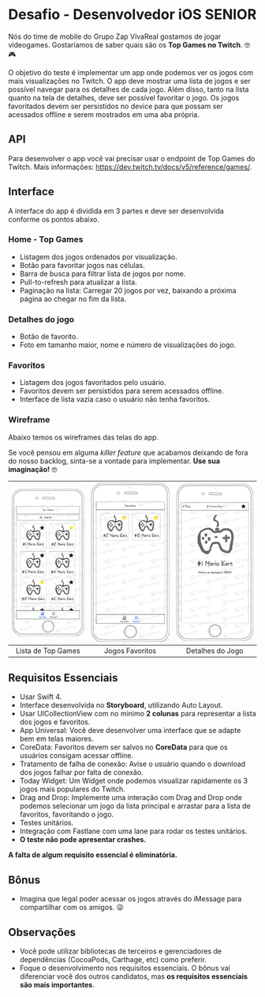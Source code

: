 # Desafio - Desenvolvedor iOS SENIOR

Nós do time de mobile do Grupo Zap VivaReal gostamos de jogar videogames. Gostaríamos de saber quais são os **Top Games no Twitch**. 🤓🎮

O objetivo do teste é implementar um app onde podemos ver os jogos com mais visualizações no Twitch. O app deve mostrar uma lista de jogos e ser possível navegar para os detalhes de cada jogo. Além disso, tanto na lista quanto na tela de detalhes, deve ser possível favoritar o jogo. Os jogos favoritados devem ser persistidos no device para que possam ser acessados offline e serem mostrados em uma aba própria.

## API

Para desenvolver o app você vai precisar usar o endpoint de Top Games do Twitch. Mais informações: https://dev.twitch.tv/docs/v5/reference/games/.

## Interface

A interface do app é dividida em 3 partes e deve ser desenvolvida conforme os pontos abaixo.

### Home - Top Games

* Listagem dos jogos ordenados por visualização.
* Botão para favoritar jogos nas células.
* Barra de busca para filtrar lista de jogos por nome.
* Pull-to-refresh para atualizar a lista.
* Paginação na lista: Carregar 20 jogos por vez, baixando a próxima página ao chegar no fim da lista.

### Detalhes do jogo

* Botão de favorito.
* Foto em tamanho maior, nome e número de visualizações do jogo.

### Favoritos

* Listagem dos jogos favoritados pelo usuário.
* Favoritos devem ser persistidos para serem acessados offline.
* Interface de lista vazia caso o usuário não tenha favoritos.

### Wireframe

Abaixo temos os wireframes das telas do app.

Se você pensou em alguma *killer feature* que acabamos deixando de fora do nosso backlog, sinta-se a vontade para implementar. **Use sua imaginação!** 🤓

| ![Page1](images/Page1.png)  | ![Page2](images/Page2.png) | ![Page3](images/Page3.png) |
|:---:|:---:|:---:|
| Lista de Top Games | Jogos Favoritos | Detalhes do Jogo |

## Requisitos Essenciais

* Usar Swift 4.
* Interface desenvolvida no **Storyboard**, utilizando Auto Layout.
* Usar UICollectionView com no minimo **2 colunas** para representar a lista dos jogos e favoritos.
* App Universal: Você deve desenvolver uma interface que se adapte bem em telas maiores.
* CoreData: Favoritos devem ser salvos no **CoreData** para que os usuários consigam acessar offline.
* Tratamento de falha de conexão: Avise o usuário quando o download dos jogos falhar por falta de conexão.
* Today Widget: Um Widget onde podemos visualizar rapidamente os 3 jogos mais populares do Twitch. 
* Drag and Drop: Implemente uma interação com Drag and Drop onde podemos selecionar um jogo da lista principal e arrastar para a lista de favoritos, favoritando o jogo.
* Testes unitários.
* Integração com Fastlane com uma lane para rodar os testes unitários.
* **O teste não pode apresentar crashes.**

**A falta de algum requisito essencial é eliminatória.**

## Bônus

* Imagina que legal poder acessar os jogos através do iMessage para compartilhar com os amigos. 😜

## Observações

* Você pode utilizar bibliotecas de terceiros e gerenciadores de dependências (CocoaPods, Carthage, etc) como preferir.
* Foque o desenvolvimento nos requisitos essenciais. O bônus vai diferenciar você dos outros candidatos, mas **os requisitos essenciais são mais importantes**.
